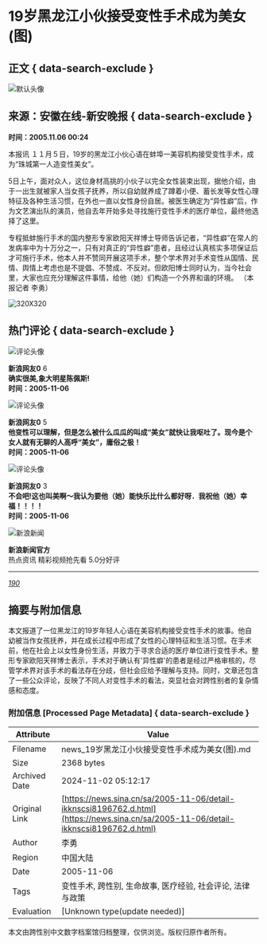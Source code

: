 # 19岁黑龙江小伙接受变性手术成为美女(图)

## 正文 { data-search-exclude }


![默认头像](https://n.sinaimg.cn/default/622af858/20181010/default_avatar.jpg)

## 来源：安徽在线-新安晚报 { data-search-exclude }

**时间：2005.11.06 00:24**

本报讯 １１月５日，19岁的黑龙江小伙心语在蚌埠一美容机构接受变性手术，成为“珠城第一人造变性美女”。

5日上午，面对众人，这位身材高挑的小伙子以完全女性装束出现，据他介绍，由于一出生就被家人当女孩子抚养，所以自幼就养成了蹲着小便、蓄长发等女性心理特征及各种生活习惯，在外也一直以女性身份自居。被医生确定为“异性癖”后，作为文艺演出队的演员，他自去年开始多处寻找施行变性手术的医疗单位，最终他选择了这里。

专程抵蚌施行手术的国内整形专家欧阳天祥博士导师告诉记者，“异性癖”在常人的发病率中为十万分之一，只有对真正的“异性癖”患者，且经过认真核实多项保证后才可施行手术，他本人并不赞同开展这项手术，整个学术界对手术变性从国情、民情、舆情上考虑也是不提倡、不赞成、不反对。但欧阳博士同时认为，当今社会里，大家也应充分理解这件事情，给他（她）们构造一个外界和谐的环境。 （本报记者 李勇）

![320X320](https://n.sinaimg.cn/default/2fb77759/20151125/320X320.png)

## 热门评论 { data-search-exclude }

![评论头像](https://tp3.sinaimg.cn/1392597202/50/0/1)

**新浪网友0** 6  
**确实很美,象大明星陈佩斯!**  
**时间：2005-11-06**  

![评论头像](https://tp3.sinaimg.cn/1392597202/50/0/1)

**新浪网友0** 5  
**他变性可以理解，但是怎么被什么瓜瓜的叫成“美女”就快让我呕吐了。现今是个女人就有无聊的人高呼“美女”，庸俗之极！**  
**时间：2005-11-06**  

![评论头像](https://tp3.sinaimg.cn/1392597202/50/0/1)

**新浪网友0** 3  
**不会吧!这也叫美啊～我认为要他（她）能快乐比什么都好呀．我祝他（她）幸福！！！！**  
**时间：2005-11-06**  

![新浪新闻](https://n.sinaimg.cn/default/80905340/20200331/sinalogo.png)

**新浪新闻官方**  
热点资讯 精彩视频抢先看 5.0分好评  

---

[_190_](https://cmnt.sina.cn/index?product=comos&index=kknscsi8196762&tj_ch=news&is_clear=0)

## 摘要与附加信息

<!-- tcd_abstract -->
本文报道了一位黑龙江的19岁年轻人心语在美容机构接受变性手术的故事。他自幼被当作女孩抚养，并在成长过程中形成了女性的心理特征和生活习惯。在手术前，他在社会上以女性身份生活，并致力于寻求合适的医疗单位进行变性手术。整形专家欧阳天祥博士表示，手术对于确认有'异性癖'的患者是经过严格审核的，尽管学术界对该手术的看法存在分歧，但社会应给予理解与支持。同时，文章还包含了一些公众评论，反映了不同人对变性手术的看法，突显社会对跨性别者的复杂情感和态度。
<!-- tcd_abstract_end -->

### 附加信息 [Processed Page Metadata] { data-search-exclude }

| Attribute       | Value                                  |
|-----------------|----------------------------------------|
| Filename        | news_19岁黑龙江小伙接受变性手术成为美女(图).md                             |
| Size            | 2368 bytes                           |
| Archived Date   | 2024-11-02 05:12:17                             |
| Original Link   | [https://news.sina.cn/sa/2005-11-06/detail-ikknscsi8196762.d.html](https://news.sina.cn/sa/2005-11-06/detail-ikknscsi8196762.d.html)                       |
| Author          | 李勇                               |
| Region          | 中国大陆                               |
| Date            | 2005-11-06                                 |
| Tags            | 变性手术, 跨性别, 生命故事, 医疗经验, 社会评论, 法律与政策                                 |
| Evaluation            | [Unknown type(update needed)]                                 |
<!-- tcd_table_end -->

本文由跨性别中文数字档案馆归档整理，仅供浏览。版权归原作者所有。
